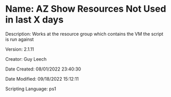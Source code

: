 ﻿# Name: AZ Show Resources Not Used in last X days

Description: Works at the resource group which contains the VM the script is run against

Version: 2.1.11

Creator: Guy Leech

Date Created: 08/01/2022 23:40:30

Date Modified: 09/18/2022 15:12:11

Scripting Language: ps1

